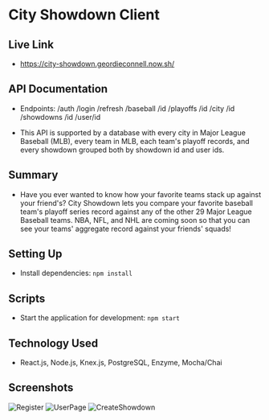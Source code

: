 # City Showdown Client

## Live Link
- https://city-showdown.geordieconnell.now.sh/

## API Documentation
- Endpoints:
    /auth
        /login
        /refresh
    /baseball
        /id
        /playoffs
            /id
    /city
        /id
    /showdowns
        /id
        /user/id

- This API is supported by a database with every city in Major League Baseball (MLB), every team in MLB,
  each team's playoff records, and every showdown grouped both by showdown id and user ids.

## Summary

- Have you ever wanted to know how your favorite teams stack up against your friend's? City Showdown lets you compare your favorite baseball team's playoff series record against any of the other 29 Major League Baseball teams. NBA, NFL, and NHL are coming soon so that you can see your teams' aggregate record against your friends' squads!

## Setting Up

- Install dependencies: `npm install`

## Scripts

- Start the application for development: `npm start`

## Technology Used

- React.js, Node.js, Knex.js, PostgreSQL, Enzyme, Mocha/Chai

## Screenshots

![Register](https://i.imgur.com/ej8iepK.png)
![UserPage](https://i.imgur.com/KdKkgFi.png)
![CreateShowdown](https://i.imgur.com/oSY5Ug3.png)
